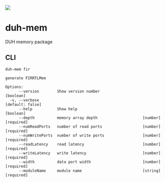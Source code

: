 [![](https://github.com/sifive/duh-mem/workflows/Node%20CI/badge.svg)](https://github.com/sifive/duh-mem/actions)

# duh-mem

DUH memory package

## CLI

```
duh-mem fir

generate FIRRTLMem

Options:
      --version        Show version number                             [boolean]
  -v, --verbose                                                 [default: false]
      --help           Show help                                       [boolean]
      --depth          memory array depth                    [number] [required]
      --numReadPorts   number of read ports                  [number] [required]
      --numWritePorts  number of write ports                 [number] [required]
      --readLatency    read latency                          [number] [required]
      --writeLatency   write latency                         [number] [required]
      --width          data port width                       [number] [required]
      --moduleName     module name                           [string] [required]
```

